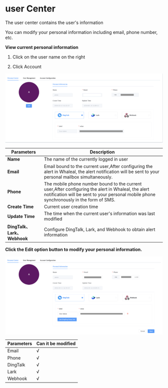 # user Center

The user center contains the user's information

You can modify your personal information including email, phone number, etc.



**View current personal information**

1. Click on the user name on the right

2. Click Account

![Account1](../../images/whaleal-platform/12-account/account1.png)

| Parameters                  | Description                                                  |
| --------------------------- | ------------------------------------------------------------ |
| **Name**                    | The name of the currently logged in user                     |
| **Email**                   | Email bound to the current user,After configuring the alert in Whaleal, the alert notification will be sent to your personal mailbox simultaneously. |
| **Phone**                   | The mobile phone number bound to the current user,After configuring the alert in Whaleal, the alert notification will be sent to your personal mobile phone synchronously in the form of SMS. |
| **Create Time**             | Current user creation time                                   |
| **Update Time**             | The time when the current user's information was last modified |
| **DingTalk、Lark、Webhook** | Configure DingTalk, Lark, and Webhook to obtain alert information |




**Click the Edit option button to modify your personal information.**

![Account2](../../images/whaleal-platform/12-account/account2.png)

| Parameters | Can it be modified |
| ---------- | ------------------ |
| Email      | √                  |
| Phone      | √                  |
| DingTalk   | √                  |
| Lark       | √                  |
| Webhook    | √                  |

